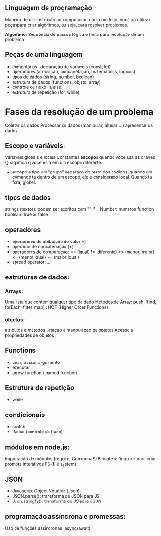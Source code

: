 ## Linguagem de programação

Maneira de dar instrução ao computador.
como um lego, você irá utilizar peçaspara criar algoritmos, ou seja, para resolver problemas.

**Algoritmo**: Sequência de passos lógica e finita para resolução de um problema

## Peças de uma linguagem

-  comentários
-declaração de variáveis (const, let)
- operadores (atribuição, concanetação, matemáticos, lógicos)
- tipos de dados (string, number, boolean)
- estrutura de dados (functions, objetc, array)
- controle de fluxo (if/else)
- estrutura de repetição (for, while)

# Fases da resolução de um problema

Coletar os dados
Processar os dados (manipular, alterar ...)
apresentar os dados

## Escopo e variáveis:

Variáveis globais e locais
Constantes
**escopos**
quando você usa as chaves {} significa q você está em um escopo diferente.
- escopo é tipo um "grupo" separado do resto dos códigos, quando um comando ta dentro de um escopo, ele é considerado local. Quando ta fora, global.
## tipos de dados
strings (textos): podem ser escritos com "" '' ``
Number: numeros
function
boolean: true or false

## operadores

- operadores de atribuição de valor(=)
-  operador de concatenação (+)
- operadores de comparação: == (igual) != (diferente) <> (menor, maior) <= (menor igual) >= (maior igual)
- spread operator: ...


## estruturas de dados:

### Arrays:

Uma lista que contém qualquer tipo de dado
Métodos de Array: push, [find, forEach, filter, map] : HOF (Higher Order Functions)

### objetos:

atributos e métodos
Criação e manpulação de objetos
Acesso a propriedades de objetos

## Functions

- criar, passar argumento
- executar
- arrow function / named function

## Estrutura de repetição
- while

## condicionais
- switch
- if/else (controle de fluxo)

## módulos em node.js:
Importação de módulos (require, CommonJS)
Blibioteca 'inquirer'para criar prompts interativos
FS (file system)

 ## JSON
 - Javascript Object Notation (.json)
 - JSON.parse(): transforma de JSON para JS
 - Json.stringfy(): transforma de JS para JSON


## programação assíncrona e promessas:
Uso de funções assíncronas (async/await)
